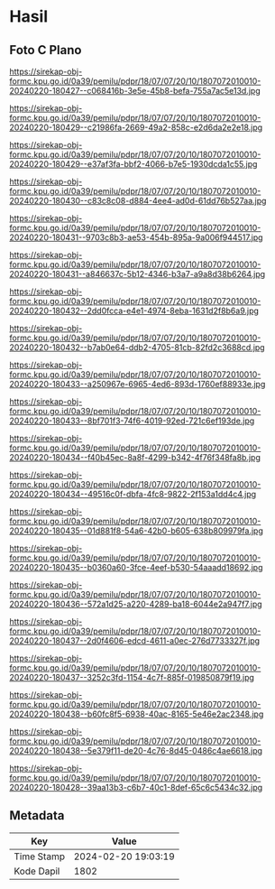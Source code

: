 # Hasil

## Foto C Plano

https://sirekap-obj-formc.kpu.go.id/0a39/pemilu/pdpr/18/07/07/20/10/1807072010010-20240220-180427--c068416b-3e5e-45b8-befa-755a7ac5e13d.jpg

https://sirekap-obj-formc.kpu.go.id/0a39/pemilu/pdpr/18/07/07/20/10/1807072010010-20240220-180429--c21986fa-2669-49a2-858c-e2d6da2e2e18.jpg

https://sirekap-obj-formc.kpu.go.id/0a39/pemilu/pdpr/18/07/07/20/10/1807072010010-20240220-180429--e37af3fa-bbf2-4066-b7e5-1930dcda1c55.jpg

https://sirekap-obj-formc.kpu.go.id/0a39/pemilu/pdpr/18/07/07/20/10/1807072010010-20240220-180430--c83c8c08-d884-4ee4-ad0d-61dd76b527aa.jpg

https://sirekap-obj-formc.kpu.go.id/0a39/pemilu/pdpr/18/07/07/20/10/1807072010010-20240220-180431--9703c8b3-ae53-454b-895a-9a006f944517.jpg

https://sirekap-obj-formc.kpu.go.id/0a39/pemilu/pdpr/18/07/07/20/10/1807072010010-20240220-180431--a846637c-5b12-4346-b3a7-a9a8d38b6264.jpg

https://sirekap-obj-formc.kpu.go.id/0a39/pemilu/pdpr/18/07/07/20/10/1807072010010-20240220-180432--2dd0fcca-e4e1-4974-8eba-1631d2f8b6a9.jpg

https://sirekap-obj-formc.kpu.go.id/0a39/pemilu/pdpr/18/07/07/20/10/1807072010010-20240220-180432--b7ab0e64-ddb2-4705-81cb-82fd2c3688cd.jpg

https://sirekap-obj-formc.kpu.go.id/0a39/pemilu/pdpr/18/07/07/20/10/1807072010010-20240220-180433--a250967e-6965-4ed6-893d-1760ef88933e.jpg

https://sirekap-obj-formc.kpu.go.id/0a39/pemilu/pdpr/18/07/07/20/10/1807072010010-20240220-180433--8bf701f3-74f6-4019-92ed-721c6ef193de.jpg

https://sirekap-obj-formc.kpu.go.id/0a39/pemilu/pdpr/18/07/07/20/10/1807072010010-20240220-180434--f40b45ec-8a8f-4299-b342-4f76f348fa8b.jpg

https://sirekap-obj-formc.kpu.go.id/0a39/pemilu/pdpr/18/07/07/20/10/1807072010010-20240220-180434--49516c0f-dbfa-4fc8-9822-2f153a1dd4c4.jpg

https://sirekap-obj-formc.kpu.go.id/0a39/pemilu/pdpr/18/07/07/20/10/1807072010010-20240220-180435--01d881f8-54a6-42b0-b605-638b809979fa.jpg

https://sirekap-obj-formc.kpu.go.id/0a39/pemilu/pdpr/18/07/07/20/10/1807072010010-20240220-180435--b0360a60-3fce-4eef-b530-54aaadd18692.jpg

https://sirekap-obj-formc.kpu.go.id/0a39/pemilu/pdpr/18/07/07/20/10/1807072010010-20240220-180436--572a1d25-a220-4289-ba18-6044e2a947f7.jpg

https://sirekap-obj-formc.kpu.go.id/0a39/pemilu/pdpr/18/07/07/20/10/1807072010010-20240220-180437--2d0f4606-edcd-4611-a0ec-276d7733327f.jpg

https://sirekap-obj-formc.kpu.go.id/0a39/pemilu/pdpr/18/07/07/20/10/1807072010010-20240220-180437--3252c3fd-1154-4c7f-885f-019850879f19.jpg

https://sirekap-obj-formc.kpu.go.id/0a39/pemilu/pdpr/18/07/07/20/10/1807072010010-20240220-180438--b60fc8f5-6938-40ac-8165-5e46e2ac2348.jpg

https://sirekap-obj-formc.kpu.go.id/0a39/pemilu/pdpr/18/07/07/20/10/1807072010010-20240220-180438--5e379f11-de20-4c76-8d45-0486c4ae6618.jpg

https://sirekap-obj-formc.kpu.go.id/0a39/pemilu/pdpr/18/07/07/20/10/1807072010010-20240220-180428--39aa13b3-c6b7-40c1-8def-65c6c5434c32.jpg


## Metadata

| Key        | Value               |
| ---------- | ------------------- |
| Time Stamp | 2024-02-20 19:03:19 |
| Kode Dapil | 1802                |



